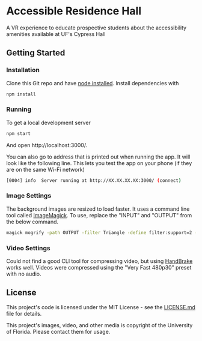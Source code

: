 # Accessible Residence Hall

A VR experience to educate prospective students about the accessibility amenities available at UF's Cypress Hall

## Getting Started

### Installation

Clone this Git repo and have [node installed](https://nodejs.org/en/). Install dependencies with

```bash
npm install
```

### Running

To get a local development server

```bash
npm start
```

And open http://localhost:3000/. 

You can also go to address that is printed out when running the app. It will look like the following line. This lets you test the app on your phone (if they are on the same Wi-Fi network)

```bash
[0004] info  Server running at http://XX.XX.XX.XX:3000/ (connect)
```

### Image Settings

The background images are resized to load faster. It uses a command line tool called [ImageMagick](https://www.imagemagick.org/script/index.php). To use, replace the "INPUT" and "OUTPUT" from the below command.

```bash
magick mogrify -path OUTPUT -filter Triangle -define filter:support=2 -thumbnail 4096x1024 -unsharp 1x2 -dither None -posterize 136 -quality 82 -define jpeg:fancy-upsampling=off -define png:compression-filter=5 -define png:compression-level=9 -define png:compression-strategy=1 -define png:exclude-chunk=all -interlace none -colorspace sRGB -strip INPUT
```

### Video Settings

Could not find a good CLI tool for compressing video, but using [HandBrake](https://handbrake.fr/) works well. Videos were compressed using the "Very Fast 480p30" preset with no audio.

## License

This project's code is licensed under the MIT License - see the [LICENSE.md](LICENSE.md) file for details.

This project's images, video, and other media is copyright of the University of Florida. Please contact them for usage.

